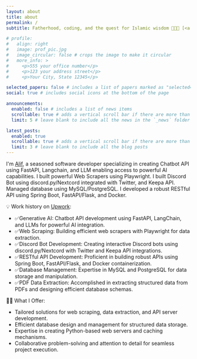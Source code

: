 ```yaml
---
layout: about
title: about
permalink: /
subtitle: Fatherhood, coding, and the quest for Islamic wisdom 👨🏼‍💻 [<a href="https://linkedin.com/in/alifruliarso/" target="_blank">LinkedIn</a>]

# profile:
#   align: right
#   image: prof_pic.jpg
#   image_circular: false # crops the image to make it circular
#   more_info: >
#     <p>555 your office number</p>
#     <p>123 your address street</p>
#     <p>Your City, State 12345</p>

selected_papers: false # includes a list of papers marked as "selected={true}"
social: true # includes social icons at the bottom of the page

announcements:
  enabled: false # includes a list of news items
  scrollable: true # adds a vertical scroll bar if there are more than 3 news items
  limit: 5 # leave blank to include all the news in the `_news` folder

latest_posts:
  enabled: true
  scrollable: true # adds a vertical scroll bar if there are more than 3 new posts items
  limit: 3 # leave blank to include all the blog posts
---
```


I'm [Alif](https://linkedin.com/in/alifruliarso/), a seasoned software developer specializing in creating Chatbot API using FastAPI, Langchain, and LLM enabling access to powerful AI capabilities. I built powerful Web Scrapers using Playwright. I built Discord Bot using discord.py/Nextcord integrated with Twitter, and Keepa API. Managed database using MySQL/PostgreSQL. I developed a robust RESTful API using Spring Boot, FastAPI/Flask, and Docker.

💡 Work history on [Upwork](https://www.upwork.com/freelancers/~018d8a1d9dcab5ac61):

- ✅Generative AI: Chatbot API development using FastAPI, LangChain, and LLMs for powerful AI integration.
- ✅Web Scraping: Building efficient web scrapers with Playwright for data extraction.
- ✅Discord Bot Development: Creating interactive Discord bots using discord.py/Nextcord with Twitter and Keepa API integrations.
- ✅RESTful API Development: Proficient in building robust APIs using Spring Boot, FastAPI/Flask, and Docker containerization.
- ✅Database Management: Expertise in MySQL and PostgreSQL for data storage and manipulation.
- ✅PDF Data Extraction: Accomplished in extracting structured data from PDFs and designing efficient database schemas.

👨‍💻 What I Offer:

- Tailored solutions for web scraping, data extraction, and API server development.
- Efficient database design and management for structured data storage.
- Expertise in creating Python-based web servers and caching mechanisms.
- Collaborative problem-solving and attention to detail for seamless project execution.
